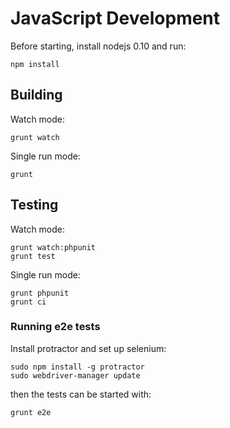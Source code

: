 # JavaScript Development
Before starting, install nodejs 0.10 and run:

	npm install

## Building
Watch mode:

	grunt watch

Single run mode:

	grunt

## Testing
Watch mode:

	grunt watch:phpunit
	grunt test

Single run mode:

	grunt phpunit
	grunt ci

### Running e2e tests
Install protractor and set up selenium:

	sudo npm install -g protractor
	sudo webdriver-manager update

then the tests can be started with:

	grunt e2e

